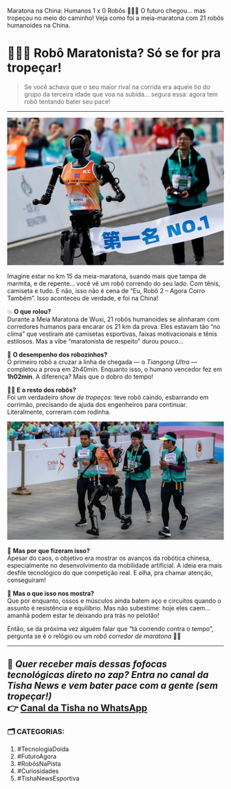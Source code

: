 Maratona na China: Humanos 1 x 0 Robôs 🏃‍♂️🤖
O futuro chegou... mas tropeçou no meio do caminho! Veja como foi a meia-maratona com 21 robôs humanoides na China.

# 🤖🏃‍♂️ Robô Maratonista? Só se for pra tropeçar!

> Se você achava que o seu maior rival na corrida era aquele tio do grupo da terceira idade que voa na subida... segura essa: agora tem robô tentando bater seu pace!

---

![enter image description here](./img/robochina.jpg)

Imagine estar no km 15 da meia-maratona, suando mais que tampa de marmita, e de repente... você vê um robô correndo do seu lado. Com tênis, camiseta e tudo. E não, isso não é cena de “Eu, Robô 2 – Agora Corro Também”. Isso aconteceu de verdade, e foi na China!


💥 **O que rolou?**  
Durante a Meia Maratona de Wuxi, 21 robôs humanoides se alinharam com corredores humanos para encarar os 21 km da prova. Eles estavam tão “no clima” que vestiram até camisetas esportivas, faixas motivacionais e tênis estilosos. Mas a vibe “maratonista de respeito” durou pouco...

🤖 **O desempenho dos robozinhos?**  
O primeiro robô a cruzar a linha de chegada — o *Tiangong Ultra* — completou a prova em 2h40min. Enquanto isso, o humano vencedor fez em **1h02min**. A diferença? Mais que o dobro do tempo!

😵‍💫 **E o resto dos robôs?**  
Foi um verdadeiro *show de tropeços*: teve robô caindo, esbarrando em corrimão, precisando de ajuda dos engenheiros para continuar. Literalmente, correram com rodinha.

![enter image description here](./img/robochina2.jpg)

🔬 **Mas por que fizeram isso?**  
Apesar do caos, o objetivo era mostrar os avanços da robótica chinesa, especialmente no desenvolvimento da mobilidade artificial. A ideia era mais desfile tecnológico do que competição real. E olha, pra chamar atenção, conseguiram!

🦴 **Mas o que isso nos mostra?**  
Que por enquanto, ossos e músculos ainda batem aço e circuitos quando o assunto é resistência e equilíbrio. Mas não subestime: hoje eles caem... amanhã podem estar te deixando pra trás no pelotão!


Então, se da próxima vez alguém falar que “tá correndo contra o tempo”, pergunta se é o relógio ou um *robô corredor de maratona* 🤖💨

---
📲 *Quer receber mais dessas fofocas tecnológicas direto no zap? Entra no canal da Tisha News e vem bater pace com a gente (sem tropeçar!)*  
👉 [Canal da Tisha no WhatsApp](https://whatsapp.com/channel/tishanews)
---

### 🗂️ CATEGORIAS:

1. #TecnologiaDoida
2. #FuturoAgora
3. #RobôsNaPista
4. #Curiosidades
5. #TishaNewsEsportiva

